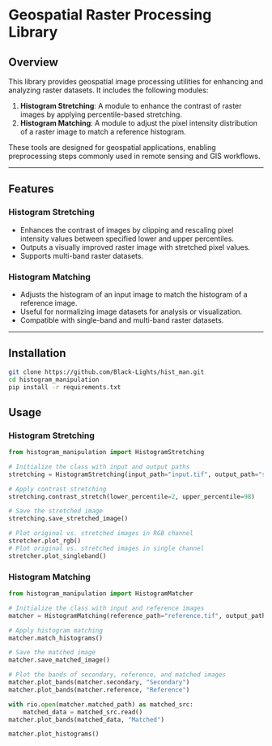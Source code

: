 # Geospatial Raster Processing Library

## Overview

This library provides geospatial image processing utilities for enhancing and analyzing raster datasets. It includes the following modules:

1. **Histogram Stretching**: A module to enhance the contrast of raster images by applying percentile-based stretching.
2. **Histogram Matching**: A module to adjust the pixel intensity distribution of a raster image to match a reference histogram.

These tools are designed for geospatial applications, enabling preprocessing steps commonly used in remote sensing and GIS workflows.

---

## Features

### Histogram Stretching
- Enhances the contrast of images by clipping and rescaling pixel intensity values between specified lower and upper percentiles.
- Outputs a visually improved raster image with stretched pixel values.
- Supports multi-band raster datasets.

### Histogram Matching
- Adjusts the histogram of an input image to match the histogram of a reference image.
- Useful for normalizing image datasets for analysis or visualization.
- Compatible with single-band and multi-band raster datasets.

---

## Installation

```bash
git clone https://github.com/Black-Lights/hist_man.git
cd histogram_manipulation
pip install -r requirements.txt
```


## Usage
### Histogram Stretching 

```python
from histogram_manipulation import HistogramStretching

# Initialize the class with input and output paths
stretching = HistogramStretching(input_path="input.tif", output_path="stretched_output.tif")

# Apply contrast stretching
stretching.contrast_stretch(lower_percentile=2, upper_percentile=98)

# Save the stretched image
stretching.save_stretched_image()

# Plot original vs. stretched images in RGB channel 
stretcher.plot_rgb()
# Plot original vs. stretched images in single channel
stretcher.plot_singleband()
```

### Histogram Matching

```python
from histogram_manipulation import HistogramMatcher

# Initialize the class with input and reference images
matcher = HistogramMatching(reference_path="reference.tif", output_path="matched_output.tif")

# Apply histogram matching
matcher.match_histograms()

# Save the matched image
matcher.save_matched_image()

# Plot the bands of secondary, reference, and matched images
matcher.plot_bands(matcher.secondary, "Secondary")
matcher.plot_bands(matcher.reference, "Reference")

with rio.open(matcher.matched_path) as matched_src:
    matched_data = matched_src.read()
matcher.plot_bands(matched_data, "Matched")

matcher.plot_histograms()
```
